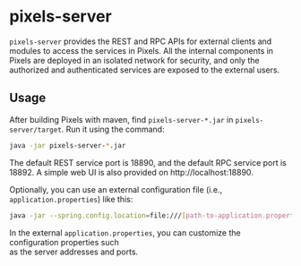# pixels-server

`pixels-server` provides the REST and RPC APIs for external clients and modules to access the services in Pixels.
All the internal components in Pixels are deployed in an isolated network for security, and only the authorized 
and authenticated services are exposed to the external users.

## Usage

After building Pixels with maven, find `pixels-server-*.jar` in `pixels-server/target`.
Run it using the command:
```bash
java -jar pixels-server-*.jar
```
The default REST service port is 18890, and the default RPC service port is 18892.
A simple web UI is also provided on http://localhost:18890.

Optionally, you can use an external configuration file (i.e., `application.properties`) like this:
```bash
java -jar --spring.config.location=file:///[path-to-application.properties] pixels-server-*.jar
```
In the external `application.properties`, you can customize the configuration properties such  
as the server addresses and ports.